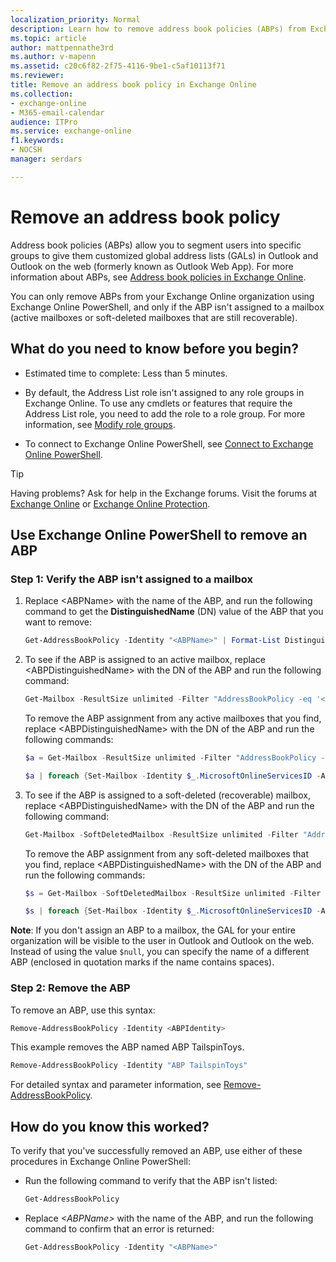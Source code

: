 ```yaml
---
localization_priority: Normal
description: Learn how to remove address book policies (ABPs) from Exchange Online.
ms.topic: article
author: mattpennathe3rd
ms.author: v-mapenn
ms.assetid: c20c6f82-2f75-4116-9be1-c5af10113f71
ms.reviewer:
title: Remove an address book policy in Exchange Online
ms.collection:
- exchange-online
- M365-email-calendar
audience: ITPro
ms.service: exchange-online
f1.keywords:
- NOCSH
manager: serdars

---
```


# Remove an address book policy

Address book policies (ABPs) allow you to segment users into specific groups to give them customized global address lists (GALs) in Outlook and Outlook on the web (formerly known as Outlook Web App). For more information about ABPs, see [Address book policies in Exchange Online](address-book-policies.md).

You can only remove ABPs from your Exchange Online organization using Exchange Online PowerShell, and only if the ABP isn't assigned to a mailbox (active mailboxes or soft-deleted mailboxes that are still recoverable).

## What do you need to know before you begin?

- Estimated time to complete: Less than 5 minutes.

- By default, the Address List role isn't assigned to any role groups in Exchange Online. To use any cmdlets or features that require the Address List role, you need to add the role to a role group. For more information, see [Modify role groups](../../permissions-exo/role-groups.md#modify-role-groups).

- To connect to Exchange Online PowerShell, see [Connect to Exchange Online PowerShell](https://docs.microsoft.com/powershell/exchange/exchange-online/connect-to-exchange-online-powershell/connect-to-exchange-online-powershell).

> [!TIP]
> Having problems? Ask for help in the Exchange forums. Visit the forums at [Exchange Online](https://go.microsoft.com/fwlink/p/?linkId=267542) or [Exchange Online Protection](https://go.microsoft.com/fwlink/p/?linkId=285351).

## Use Exchange Online PowerShell to remove an ABP

### Step 1: Verify the ABP isn't assigned to a mailbox

1. Replace \<ABPName\> with the name of the ABP, and run the following command to get the **DistinguishedName** (DN) value of the ABP that you want to remove:

   ```PowerShell
   Get-AddressBookPolicy -Identity "<ABPName>" | Format-List DistinguishedName
   ```

2. To see if the ABP is assigned to an active mailbox, replace \<ABPDistinguishedName\> with the DN of the ABP and run the following command:

   ```PowerShell
   Get-Mailbox -ResultSize unlimited -Filter "AddressBookPolicy -eq '<ABPDistinguishedName>'"
   ```

   To remove the ABP assignment from any active mailboxes that you find, replace \<ABPDistinguishedName\> with the DN of the ABP and run the following commands:

   ```PowerShell
   $a = Get-Mailbox -ResultSize unlimited -Filter "AddressBookPolicy -eq '<ABPDistinguishedName>'"
   ```

   ```PowerShell
   $a | foreach {Set-Mailbox -Identity $_.MicrosoftOnlineServicesID -AddressBookPolicy $null}
   ```

3. To see if the ABP is assigned to a soft-deleted (recoverable) mailbox, replace \<ABPDistinguishedName\> with the DN of the ABP and run the following command:

   ```PowerShell
   Get-Mailbox -SoftDeletedMailbox -ResultSize unlimited -Filter "AddressBookPolicy -eq '<ABPDistinguishedName>'"
   ```

   To remove the ABP assignment from any soft-deleted mailboxes that you find, replace \<ABPDistinguishedName\> with the DN of the ABP and run the following commands:

   ```PowerShell
   $s = Get-Mailbox -SoftDeletedMailbox -ResultSize unlimited -Filter "AddressBookPolicy -eq '<ABPDistinguishedName>'"
   ```

   ```PowerShell
   $s | foreach {Set-Mailbox -Identity $_.MicrosoftOnlineServicesID -AddressBookPolicy $null}
   ```

**Note**: If you don't assign an ABP to a mailbox, the GAL for your entire organization will be visible to the user in Outlook and Outlook on the web. Instead of using the value `$null`, you can specify the name of a different ABP (enclosed in quotation marks if the name contains spaces).

### Step 2: Remove the ABP

To remove an ABP, use this syntax:

```PowerShell
Remove-AddressBookPolicy -Identity <ABPIdentity>
```

This example removes the ABP named ABP TailspinToys.

```PowerShell
Remove-AddressBookPolicy -Identity "ABP TailspinToys"
```

For detailed syntax and parameter information, see [Remove-AddressBookPolicy](https://docs.microsoft.com/powershell/module/exchange/remove-addressbookpolicy).

## How do you know this worked?

To verify that you've successfully removed an ABP, use either of these procedures in Exchange Online PowerShell:

- Run the following command to verify that the ABP isn't listed:

  ```PowerShell
  Get-AddressBookPolicy
  ```

- Replace _\<ABPName\>_ with the name of the ABP, and run the following command to confirm that an error is returned:

  ```PowerShell
  Get-AddressBookPolicy -Identity "<ABPName>"
  ```
